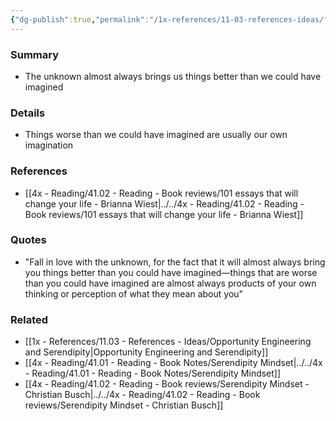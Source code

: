 ```yaml
---
{"dg-publish":true,"permalink":"/1x-references/11-03-references-ideas/fall-in-love-with-the-unknown/"}
---
```



### Summary
- The unknown almost always brings us things better than we could have imagined

### Details
- Things worse than we could have imagined are usually our own imagination

### References
- [[4x - Reading/41.02 - Reading - Book reviews/101 essays that will change your life - Brianna Wiest\|../../4x - Reading/41.02 - Reading - Book reviews/101 essays that will change your life - Brianna Wiest]]

### Quotes
- "Fall in love with the unknown, for the fact that it will almost always bring you things better than you could have imagined—things that are worse than you could have imagined are almost always products of your own thinking or perception of what they mean about you"

### Related
- [[1x - References/11.03 - References - Ideas/Opportunity Engineering and Serendipity\|Opportunity Engineering and Serendipity]]
- [[4x - Reading/41.01 - Reading - Book Notes/Serendipity Mindset\|../../4x - Reading/41.01 - Reading - Book Notes/Serendipity Mindset]]
- [[4x - Reading/41.02 - Reading - Book reviews/Serendipity Mindset - Christian Busch\|../../4x - Reading/41.02 - Reading - Book reviews/Serendipity Mindset - Christian Busch]]